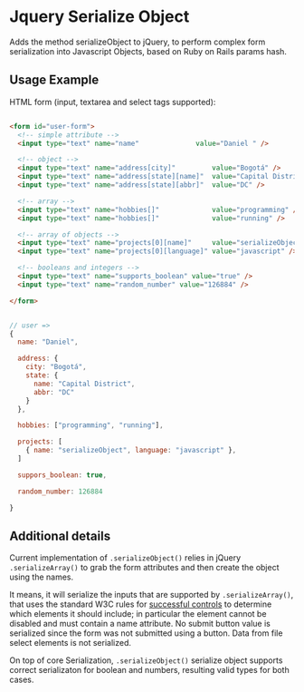 Jquery Serialize Object
=======================

Adds the method serializeObject to jQuery, to perform complex form serialization into Javascript Objects, based on Ruby on Rails params hash.

Usage Example
-------------

HTML form (input, textarea and select tags supported):

```html

<form id="user-form">
  <!-- simple attribute -->
  <input type="text" name="name"              value="Daniel " />

  <!-- object -->
  <input type="text" name="address[city]"         value="Bogotá" />
  <input type="text" name="address[state][name]"  value="Capital District" />
  <input type="text" name="address[state][abbr]"  value="DC" />

  <!-- array -->
  <input type="text" name="hobbies[]"             value="programming" />
  <input type="text" name="hobbies[]"             value="running" />

  <!-- array of objects -->
  <input type="text" name="projects[0][name]"     value="serializeObject" />
  <input type="text" name="projects[0][language]" value="javascript" />

  <!-- booleans and integers -->
  <input type="text" name="supports_boolean" value="true" />
  <input type="text" name="random_number" value="126884" />

</form>

```

```javascript

// user =>
{
  name: "Daniel",

  address: {
    city: "Bogotá",
    state: {
      name: "Capital District",
      abbr: "DC"
    }
  },

  hobbies: ["programming", "running"],

  projects: [
    { name: "serializeObject", language: "javascript" },
  ]

  suppors_boolean: true,

  random_number: 126884

}

```

Additional details
------------------

Current implementation of `.serializeObject()` relies in jQuery `.serializeArray()` to grab the form attributes and then create the object using the names.

It means, it will serialize the inputs that are supported by `.serializeArray()`, that uses the standard W3C rules for [successful controls](http://www.w3.org/TR/html401/interact/forms.html#h-17.13.2) to determine which elements it should include; in particular the element cannot be disabled and must contain a name attribute. No submit button value is serialized since the form was not submitted using a button. Data from file select elements is not serialized.

On top of core Serialization, `.serializeObject()` serialize object supports correct serializaton for boolean and numbers, resulting valid types for both cases.




